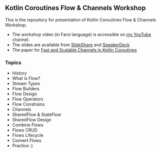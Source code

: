 ## Kotlin Coroutines Flow & Channels Workshop

This is the repository for presentation of Kotlin Coroutines Flow & Channels Workshop.

- The workshop video (in Farsi language) is accessible on [my YouTube](https://www.youtube.com/watch?v=SAVRGpgIgXE) channel.
- The slides are available from [SlideShare](https://www.slideshare.net/slideshow/coroutines-flow-channels-workshop-slides-a529/269973265) and [SpeakerDeck](https://speakerdeck.com/mortezanedaei/kotlin-coroutines-flow-and-channels-workshop-slides)
- The paper for [Fast and Scalable Channels in Kotlin Coroutines](https://arxiv.org/pdf/2211.04986)

### Topics

- History 
- What is Flow? 
- Stream Types 
- Flow Builders 
- Flow Design 
- Flow Operators 
- Flow Constrains 
- Channels 
- SharedFlow & StateFlow 
- SharedFlow Design 
- Combine Flows 
- Flows CRUD 
- Flows Lifecycle
- Convert Flows
- Practice :)